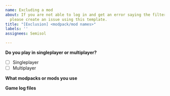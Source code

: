 ```yaml
---
name: Excluding a mod
about: If you are not able to log in and get an error saying the filter blocked deserialization,
  please create an issue using this template.
title: "[Exclusion] <modpack/mod names>"
labels: ''
assignees: Semisol

---
```


**Do you play in singleplayer or multiplayer?**
- [ ] Singleplayer
- [ ] Multiplayer

<!--
Please follow the steps in https://github.com/Minecraft-Malware-Prevention-Alliance/PipeBlocker/issues/8 and then fill out the rest of the section
-->

**What modpacks or mods you use**


**Game log files**
<!-- Please drag and drop your game logs here. -->
